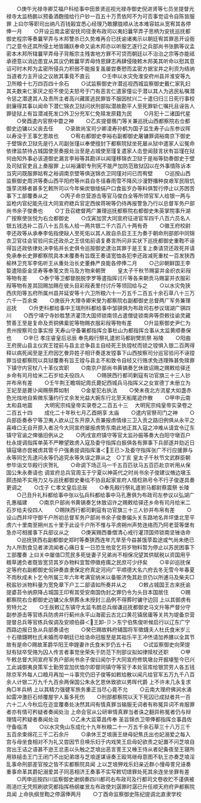 <!-- { "loadSidebar": true } -->
　　○庚午光禄寺卿艾福户科给事中田景贤巡视光禄寺御史倪进贤等七员坐提督光禄寺太监杨鹏以预备酒麴擅给行户钞一百五十万贯依阿不为可否事觉诏令自陈皆服罪  上曰尔等职司出纳凡百钱榖宜悉心经理乃敢朦胧顺从法本难容姑从宽宥其各停俸一月
　　○开设云南孟密安抚司径隶布政司以夷妇曩罕弄子思柄为安抚巡抚都御史程宗等奏曩罕弄与木邦讐杀已久势难再合已抚谕诸夷示以朝廷宥其罪恶开设衙门之意令还其所侵土地皆踊跃奉命又谕木邦亦以听服乞遂行之兵部尚书张鹏等议孟密本木邦所辖曩罕弄母子背叛宗主残害地方罪不可贷而朝廷以不治治之宗等亦能祗承德意以消边患宜从其议仍敕曩罕弄毋恃恩肆志再肆侵陵敕木邦美其听命以慰其意诏可时木邦为孟密所侵兵力积弱不能报复虽屡尝奏愬而孟密方据宝井之利资为结纳当道者力主开设之议故其事竟不直云
　　○壬申以水灾免淮安府州县并淮安等九卫所粮十七万四百四十余石
　　○试监察御史许潜巡视西城监察御史戴仁家乳妇其夫数来仁家厌之拒不使见夫怒号于门有恶言仁遣家僮讼于潜以其人为逃民私嘱潜令惩之潜逮其人及责所主者高兴藏匿逃民罪皆不服因杖兴二十遣归归三日死行事校尉廉得其事以闻命下潜仁锦衣卫狱问状刑部拟潜故勘平人至死罪斩仁嘱托且诬告人罪徒狱上有旨潜减死发口外卫分充军仁免赎发原籍为民
　　○月犯十二诸国代星
　　○癸酉遣内官祭中霤之神
　　○乙亥提督鴈门等关兼巡抚山西都察院右佥都御史边镛以父丧去任
　　○录故尚宝司少卿淩寿孙鹤为国子监生寿子山东参议晖以寿没于王事乞恩故也
　　○宥右都御史李裕右副都御史屠镛罪调裕南京下御史于壁锦衣卫狱先是行人司副张瑾以奉使擅封下都察院狱坐死屡从狱中遣家人讼冤命依律监禁待占城国使至奏报处治至是占城使至瑾复遣家人击登闻鼓言状有旨瑾在狱何由知外事必该道御史漏言李裕等其勘详以闻瑾移锦衣卫狱于是裕等劾奏御史于壁及司狱官吏且上奏服罪  上以裕滽职专刑宪不能严加防范致狱囚以在外事情陈诉本当究问既服罪姑宥之裕调南京壁等俱送锦衣卫同瑾对问已而宥壁
　　○巡按山西监察御史周洪等奏山西平阳府等州县自冬徂春雨雪不降风沙漫野播种良艰军民阻饥饿莩流移者甚多乞敕所司以今年柴炭银绫绢户口食盐岁办等料俱暂行停止以苏困苦事下工部覆奏从之
　　○丙子命京营游击等官马俊白全等所领官军人给银一两与监枪内官纪能先往大同宣府緫兵官定西侯蒋琬等仍待再报警急乃行以总督军务户部尚书余子俊奏也
　　○丁丑召緫督两广兼理巡抚都察院右都御史朱英掌院事升湖广按察使张悦为右佥都御史
　　○戊寅加赏大同宣府征进官军四千八百六员名人银五钱选补二百八十五员名人给一两共银二千六百八十两有奇
　　○徽王府校尉李还政等从承奉李佑指使敺人至死佑以其人故自杀启王王为奏于朝命刑部郎中同锦衣卫官往会官验问实还政杀之王信佑前语复奏言所问非实状下巡抚都御史重鞫不诬得旨还政依律处决李佑并长史俱令巡按御史逮治其罪于是王复上奏请贷还政死并请免承奉长史罪都察院具本末覆奏有旨既王奏请宽恤各犯李还政减死重杖一百发狭西榆林卫充军李佑听王从重处治长史董彝严良能各停俸二月
　　○己卯朝鲜国王李娎遣陪臣金坚寿等奉笺文贡马及方物来朝贺
　　皇太子千秋节赐宴并金织衣彩叚等物有差
　　○泰宁等卫都督脱脱孛罗等遣指挥讨斤等各来朝贡马赐宴并衣服彩叚等物有差其回赐加赐在彼头目彩叚表里付讨斤等领回给与之
　　○以水灾免狭西庆阳等五府所属州县并延安等十六卫所粮六十一万五千二百五十余石草八十三万六千一百余束
　　○庚辰升大理寺卿宋旻为都察院右副都御史总督两广军务兼理巡抚
　　○升吏科都给事中王瑞刑科都给事中邹骐俱为布政司右参议瑞湖广骐四川
　　○西宁靖宁寺妙胜慧济灌顶大国师锁南领占遣僧徒锁南奔等赍敕往谕灵藏赞善王至是复命及贡铜佛槖驼等物赐衣服彩叚等物有差
　　○升监察御史尹仁为贵州按察司佥事实授  天寿山守备署都指挥佥事杜山为都指挥佥事从太监黄顺奏保也
　　○辛巳  孝庄睿皇后忌辰  奉先殿行祭礼遣驸马都尉樊凯祭  裕陵
　　○阳曲王府房山县主仪宾王镗前与县主忿争县主自经死王执镗杖而锁之镗惧入银二百两得释以病死闻至是王府因乞餋异姓子相讦奏遂发镗事下山西按察司分巡官验问不诬镗罪当徒都察院以具狱覆奏有旨王镗与县主不和致令自经又行赂求免违理殊甚免赎罪下镇守内官杖八十革仪宾职
　　○南京户部尚书黄镐奏乞休致诏赐之赐敕给驿还乡命有司月给米二石岁给夫役四人
　　○赐狭西行都司剿寇有功官旗三十三人钞并布帛有差
　　○壬午荆王瞻堈妃周氏薨妃西城兵马指挥义之女宣德丁未册立为王妃至是薨讣闻赐祭葬如制
　　○金星犯右执法
　　○癸未夜北方流星大如盏赤色光烛地自紫微东藩约行丈余发光益大婉东行北至天船尾迹炸散
　　○甲申云南太和县地震
　　大明宪宗纯皇帝实录卷之二百五十三
　大明宪宗纯皇帝实录卷之二百五十四
　　成化二十年秋七月乙酉朔享  太庙
　　○遣内官祭司门之神
　　○兵部臣奏泰宁等卫夷人欲从辽东开原入贡兼报虏情缘三卫入贡之路旧例俱从永平之喜峰口无自开原入者况今大同宣府屡报虏势东南此地正其入寇之冲难从请宜令辽东镇守官谕之俾循旧例从之
　　○丙戌宣府镇守等官太监孙振等奏大白阳守墩百户杜永提调指挥单英不严瞭望致虏入寇及委守指挥白振俱各有罪事下兵部遂并劾近日镇寇墩亦尝被虏其管千户强勇提调指挥潘＜王已＞及委守指挥张广不行应援罪与永等同乞先逮问永等仍追究永等失误之罪从之　○丁亥  皇太子千秋节文武群臣朝参毕诣文华殿行庆贺礼
　　○命调下场正马一千五百匹驮马五百匹赴京听用从保国公朱永奏请也  调宣府总兵官周玉于宁夏以神英代之时尚书余子俊建议脩边墩玉颇违拗不实用力又与巡抚都御史秦纮不协且起家宣府人情稔熟号令不行子俊遂具奏更调之
　　○戊子  仁孝文皇后忌辰
　　○奉先殿行祭礼遣驸马都尉蔡震祭  长陵
　　○己丑升礼科都给事中张以弘兵科都给事中马孔惠俱为布政司左参议以弘湖广孔惠福建
　　○南京户部尚书黄镐奏乞休致诏许之赐敕给驿还乡命有司月给米二石岁给夫役四人
　　○赐陕西行都司剿寇有功官旗三十三人钞并布帛有差
　　○设山西井坪守御千户所初总督军务户部尚书余子俊奏偏头关东路地名井坪堡北至平虏六十里南至朔州五十里于此设千户所不惟与平虏朔州声势连络而乃阿老营等堡有急亦可相援事下兵部议从之
　　○庚寅赐西番僧清心戒行灌顶国师锁南坚锉诰命
　　○巡抚狭西右副都御史郑时等奏狭西连年亢旱至今益甚饿莩盈途或气尚未绝已为人所割食见者涕流闻者心痛日复一日恐生他变乞将岁物料暂为停止以苏民困事下工部覆奏  上曰关中屡值□荒民多死徙妻子兄弟尚不相保况望其供赋税以资国用乎粮草逋负者既皆宽贷其岁办物料宜暂停徵疮痍之民庶可少纾矣
　　○辛卯巡抚保定等府右副都御史佀钟奏直隶保定府真定河间广平顺德大名六府去冬无雪今年春夏不雨秋成未卜乞令所属三年六年考满官纳米以备赈济免其赴京仍以所逋马及柴夫□税盐钞派物料量为宽免章下户工二部请如所奏并从之
　　○敕占城国王古来抚谕提婆苔令纳原降占城国王印宥其受安南国伪封之罪仍令为头目本国居住
　　○赐都察院右佥都御史边镛父永祭葬永未授封三品例不得葬时镛守边回  上以其御虏有劳特允之
　　○壬辰敕辽东镇守太监韦朗总兵缑谦巡抚都御史马文升等严督分守副参游击等官练兵防虏并行蓟州永平山海密云古北口黄花镇居庸等关共为堤备京营提督总兵等官练兵俟调及安顺伯薛＜王卸-卩＞东宁伯焦俊听候启行以辽东广宁西路边报日急从兵部奏请也
　　○癸巳赐故韩府辅国将军徵鑖夫人杜氏食米岁三十石徵鑖聘杜氏未婚而卒朝廷已给诰命冠服至是其祖乐平王冲烋请加养膳以全其节故有是命○赐故革爵华阳王申鍷妻许氏食米岁仍五十石
　　○试监察御史向荣提狱有狱卒受赂为囚人传言者事觉坐荣失于防范下刑部议拟如律赎杖还职
　　○甲午敕总督大同宣府军务户部尚书余子俊曰闻尔于大同宣府修筑墩台开掘壕堑今已兴工此诚御夷良策军士勤劳宜加优恤尔即督同镇守等官于本处官库给银赏劳人各五钱除京军外每人口粮月再加一斗事完仍旧子俊等如敕给散以闻凡给官军五万九千八百余人计银二万九千九百余两保国公朱永乞恩休致欲以男晖代爵  上不许未几永复求角□羊兵柄  上以其精力强徤军旅务重正当尽心竟不允
　　○云南大理府佛涧水涌如雷冲激巨石倾覆屋宇人畜多死伤
　　○刑部都察院以天下死囚已成狱者共一百六十二人今秋后在迩宜覆奏处决然其间有情真罪当输服无词者有称冤异词不肯服罪者亦有情可矜疑者奏闻处治  上命会官从公研审情真罪当者诛之翻异称冤者仍与辩理情可矜疑者奏闻处治
　　○乙未大监覃昌传奉  圣旨锦衣卫带俸都指挥佥事昌佐守备临清
　　○以水灾免山东成化十九年秋粮二十一万五千余石草三十八万三千五百余束绵花三千二石余斤
　　○承休王芝埌唐王继母妃焦氏出也妃溺爱之每入宫与母坐食相对不为礼又尝因节旦唤乐妇于内戏笑王启母妃欲责之妃置不问芝埌自宫出王诘之语甚不逊王忿恚以头触之芝埌出恶言詈王又棰王侍从者妃夤夜至王寝所用铁槌击王门王闭门不出妃弟璟与芝埌遂谋诬奏王殴骂继母意图不轨王亦奏芝埌淫乱事命刑部差官按之皆不实都察院具闻  上以芝埌狎戏乐妇亲近群小慢毋詈兄诬奏重事命革其爵妃溺爱其子同恶相济王奏事不实写敕切璟罪处死其余连坐坐罪有差
　　○丙申巡按四川监察御史谢纲奏四川都司右布政司及行都司文卷收贮不谨俱被雨浥烂无凭照刷欲究都指挥杨纲崔昱左布政使刘潺罪时潺已升任顺天府府尹都察院具闻  上命执纲昱鞫之停潺俸两月
　　○丁酉命监察御史陈纪提调北直隶学校

